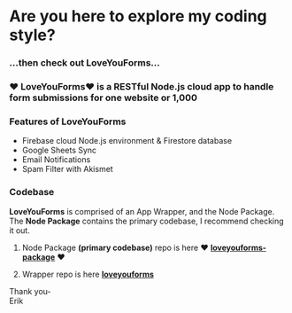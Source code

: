 # Are you here to explore my coding style?

### ...then check out LoveYouForms...

### ❤️ LoveYouForms❤️ is a RESTful Node.js cloud app to handle form submissions for one website or 1,000

### Features of LoveYouForms
* Firebase cloud Node.js environment & Firestore database
* Google Sheets Sync
* Email Notifications
* Spam Filter with Akismet

### Codebase
**LoveYouForms** is comprised of an App Wrapper, and the Node Package. The **Node Package** contains the primary codebase, I recommend checking it out.

1. Node Package **(primary codebase)** repo is here ❤️ **<a href="https://github.com/LoveYouFyi/loveyouforms-package">loveyouforms-package</a>** ❤️ 


2. Wrapper repo is here **<a href="https://github.com/LoveYouFyi/loveyouforms">loveyouforms</a>**

Thank you-<br>
Erik

<!--
**LoveYouFyi/LoveYouFyi** is a ✨ _special_ ✨ repository because its `README.md` (this file) appears on your GitHub profile.

Here are some ideas to get you started:

- 🔭 I’m currently working on ...
- 🌱 I’m currently learning ...
- 👯 I’m looking to collaborate on ...
- 🤔 I’m looking for help with ...
- 💬 Ask me about ...
- 📫 How to reach me: ...
- 😄 Pronouns: ...
- ⚡ Fun fact: ...
-->
